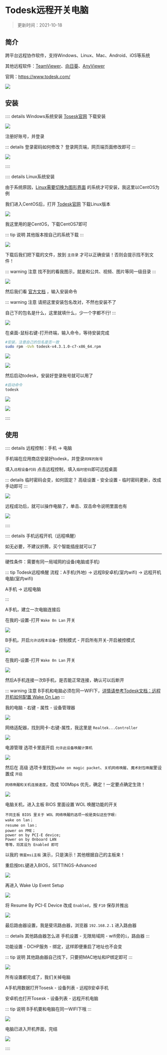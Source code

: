 # Todesk远程开关电脑

> 更新时间：2021-10-18


## 简介

跨平台远程协作软件，支持Windows、Linux、Mac、Android、iOS等系统

其他远程软件：[TeamViewer](https://www.teamviewer.cn/)、[向日葵](https://sunlogin.oray.com/)、[AnyViewer](https://www.anyviewer.cn/)

官网：https://www.todesk.com/

![](https://img.viptv.work/viptv/todesk/todesk-01.png)






## 安装


:::: details Windows系统安装
[Tosesk官网](https://www.todesk.com/download.html) 下载安装

![](https://img.viptv.work/viptv/todesk/todesk-02.png)


注册好账号，并登录

::: details 登录密码如何修改？
登录网页端，网页端页面修改即可
:::

![](https://img.viptv.work/viptv/todesk/todesk-03.png)

::::








:::: details Linux系统安装


由于系统原因，[Linux需要切换为图形界面](../website/Centos.md) 的系统才可安装，我这里以CentOS为例

我们进入CentOS后，打开 [Todesk官网](https://www.todesk.com/download.html) 下载Linux版本

![](https://img.viptv.work/viptv/todesk/todesk-19.png)


我这里用的是CentOS，下载CentOS7即可

::: tip 说明
其他版本按自己的系统下载
:::

![](https://img.viptv.work/viptv/todesk/todesk-20.png)


下载后我们把下载的文件，放到 `主目录` 才可以正确安装！否则会提示找不到文件！

::: warning 注意
找不到的看我图示，就是和公共、视频、图片等同一级目录
:::

![](https://img.viptv.work/viptv/todesk/todesk-21.png)


然后我们看 [官方文档](https://www.todesk.com/linux.html) ，输入安装命令

::: warning 注意
请把这里安装包名改对，不然也安装不了

自己下的包名是什么，这里就填什么，少一个字都不行!
:::

![](https://img.viptv.work/viptv/todesk/todesk-22.png)

在桌面-鼠标右键-打开终端，输入命令，等待安装完成

```sh
#安装，注意自己的包名是否一致
sudo rpm -Uvh todesk-v4.3.1.0-c7-x86_64.rpm
```

![](https://img.viptv.work/viptv/todesk/todesk-23.png)

![](https://img.viptv.work/viptv/todesk/todesk-24.png)



然后启动todesk，安装好登录账号就可以用了

```sh
#启动命令
todesk
```
![](https://img.viptv.work/viptv/todesk/todesk-25.png)

![](https://img.viptv.work/viptv/todesk/todesk-26.png)


::::



## 使用

:::: details 远程控制：手机 → 电脑

手机端在应用商店安装好todesk，并登录`同样的账号`

填入`远程设备代码`  点击远程控制，填入`临时密码`即可远程桌面

::: details 临时密码会变，如何固定？
高级设置 - 安全设置 - 临时密码更新，改成手动即可
:::

![](https://img.viptv.work/viptv/todesk/todesk-04.png)


远程成功后，就可以操作电脑了，单击、双击命令说明里面也有


![](https://img.viptv.work/viptv/todesk/todesk-05.png)

::::




:::: details 手机远程开机（远程唤醒）

如无必要，不建议折腾，买个智能插座就可以了

---

硬性条件：需要有同一局域网的设备(电脑或手机)


::: tip Todesk远程唤醒
流程：A手机(外地) → 远程B安卓机(室内wifi) → 远程开机电脑(室内wifi)

A手机 → 远程电脑

:::



A手机，建立一次电脑连接后

在我的-设置-打开 `Wake 0n Lan` 开关

![](https://img.viptv.work/viptv/todesk/todesk-06.png)



B手机，开启`允许远程本设备`- 控制模式 - 开启所有开关-开启被控模式


![](https://img.viptv.work/viptv/todesk/todesk-07.png)

在我的-设置-打开 `Wake 0n Lan` 开关

![](https://img.viptv.work/viptv/todesk/todesk-08.png)


然后A手机连接一次B手机，是否能正常连接，确认可以后断开

::: warning 注意
B手机和电脑必须在同一WIFI下，[详情请参考Todesk文档：远程开机如何配置 Wake On Lan](https://www.todesk.com/helpcenter/questions-86.html)
:::



我的电脑 - 右键 - 属性 - 设备管理器

![](https://img.viptv.work/viptv/todesk/todesk-09.png)

网络适配器，找到网卡-右键-属性，我这里是 `Realtek...Controller`

![](https://img.viptv.work/viptv/todesk/todesk-10.png)


电源管理 选项卡里面开启 `允许此设备唤醒计算机`

![](https://img.viptv.work/viptv/todesk/todesk-11.png)



然后在 高级 选项卡里找到`wake on magic packet`、`关机网络唤醒`、`魔术封包唤醒`里设置成 `开启`

`网络唤醒和关机连接速度`，改成 100Mbps 优先，确定！一定要点确定生效！

![](https://img.viptv.work/viptv/todesk/todesk-12.png)





电脑关机，进入主板 BIOS 里面设置 WOL 唤醒功能的开关

```
不同主板 BIOS 里关于 WOL 网络唤醒的选项一般是类似这些字眼:
wake on lan；
resume on lan；
power on PME；
power on by PCI-E device;
Power on by Onboard LAN
等等，将其设为 Enabled 即可
```

以我的 `微星msi主板` 演示，只是演示！其他根据自己的主板来！

重启按`DEL`键进入BIOS，SETTINGS-Advanced

![](https://img.viptv.work/viptv/todesk/todesk-13.png)


再进入 Wake Up Event Setup

![](https://img.viptv.work/viptv/todesk/todesk-14.png)


将 Resume By PCI-E Device 改成 `Enabled`，按 `F10` 保存并推出

![](https://img.viptv.work/viptv/todesk/todesk-15.png)



最后路由器设置，我是斐讯路由器，浏览器 `192.168.2.1` 进入路由器

::: details 其他路由器怎么进
手机设置 - 无限局域网 - wifi旁的`i`，路由器
:::

功能设置 - DCHP服务 - 绑定，这样即便重启了地址也不会变

::: tip 说明
其他路由器自己找下，只要把MAC地址和IP绑定即可
:::

![](https://img.viptv.work/viptv/todesk/todesk-16.png)



所有设置都完成了，我们关掉电脑

A手机用数据打开Tosesk - 设备列表 - 远程B安卓手机

安卓机也打开Tosesk - 设备列表 - 远程开机电脑

::: tip 说明
B手机要和电脑在同一WIFI下哦
:::

![](https://img.viptv.work/viptv/todesk/todesk-17.png)

电脑已进入开机界面，完结

![](https://img.viptv.work/viptv/todesk/todesk-18.png)

::::






